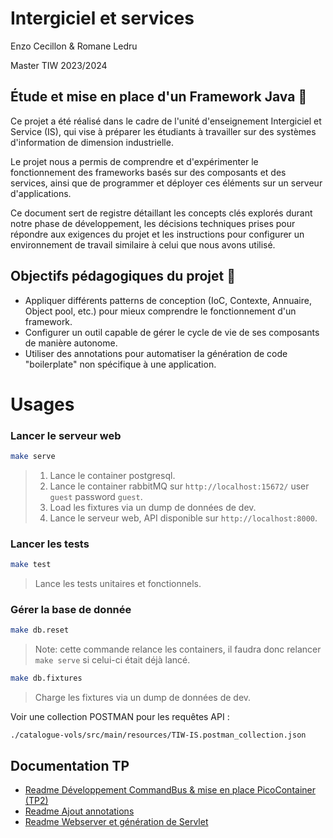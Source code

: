# Intergiciel et services

Enzo Cecillon & Romane Ledru 

Master TIW 2023/2024

## Étude et mise en place d'un Framework Java 🧐

Ce projet a été réalisé dans le cadre de l'unité d'enseignement Intergiciel et Service (IS), qui vise à préparer les étudiants à travailler sur des systèmes d'information de dimension industrielle.

Le projet nous a permis de comprendre et d'expérimenter le fonctionnement des frameworks basés sur des composants et des services, ainsi que de programmer et déployer ces éléments sur un serveur d'applications.

Ce document sert de registre détaillant les concepts clés explorés durant notre phase de développement, les décisions techniques prises pour répondre aux exigences du projet et les instructions pour configurer un environnement de travail similaire à celui que nous avons utilisé.
## Objectifs pédagogiques du projet 🎯

- Appliquer différents patterns de conception (IoC, Contexte, Annuaire, Object pool, etc.) pour mieux comprendre le fonctionnement d'un framework.
- Configurer un outil capable de gérer le cycle de vie de ses composants de manière autonome.
- Utiliser des annotations pour automatiser la génération de code "boilerplate" non spécifique à une application.


# Usages

### Lancer le serveur web

```bash
make serve
```
> 1. Lance le container postgresql.
> 2. Lance le container rabbitMQ sur `http://localhost:15672/` user `guest` password `guest`.
> 3. Load les fixtures via un dump de données de dev.
> 4. Lance le serveur web, API disponible sur `http://localhost:8000`.
### Lancer les tests

```bash
make test
```
> Lance les tests unitaires et fonctionnels.

### Gérer la base de donnée
    
```bash
make db.reset
```
> Note: cette commande relance les containers, il faudra donc relancer `make serve` si celui-ci était déjà lancé.

```bash
make db.fixtures
```
> Charge les fixtures via un dump de données de dev.

Voir une collection POSTMAN pour les requêtes API :

`./catalogue-vols/src/main/resources/TIW-IS.postman_collection.json`

## Documentation TP

- [Readme Développement CommandBus & mise en place PicoContainer (TP2)](./docs/Handler.md)
- [Readme Ajout annotations](./docs/Server.md)
- [Readme Webserver et génération de Servlet](./docs/Server.md)